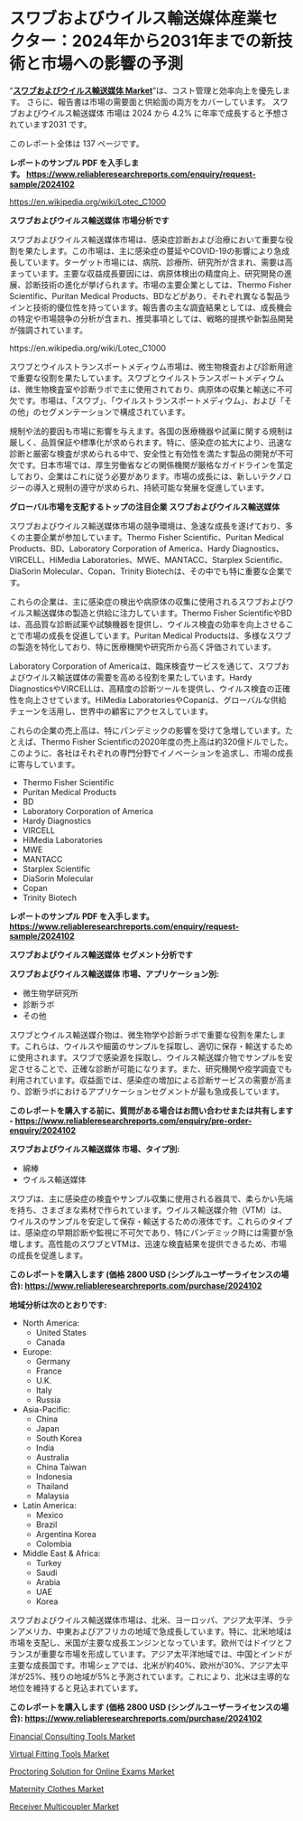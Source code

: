 <p><h1>スワブおよびウイルス輸送媒体産業セクター：2024年から2031年までの新技術と市場への影響の予測</h1></p><p>&ldquo;<strong><a href="https://www.reliableresearchreports.com/global-swab-and-viral-transport-medium-market-r2024102">スワブおよびウイルス輸送媒体 Market</a></strong>&rdquo;は、コスト管理と効率向上を優先します。 さらに、報告書は市場の需要面と供給面の両方をカバーしています。 スワブおよびウイルス輸送媒体 市場は 2024 から 4.2% に年率で成長すると予想されています2031 です。</p>
<p>このレポート全体は 137 ページです。</p>
<p><strong>レポートのサンプル PDF を入手します。&nbsp;<a href="https://www.reliableresearchreports.com/enquiry/request-sample/2024102">https://www.reliableresearchreports.com/enquiry/request-sample/2024102</a></strong></p>
<p><a href="https://en.wikipedia.org/wiki/Lotec_C1000">https://en.wikipedia.org/wiki/Lotec_C1000</a></p>
<p><strong>スワブおよびウイルス輸送媒体 市場分析です</strong></p>
<p><p>スワブおよびウイルス輸送媒体市場は、感染症診断および治療において重要な役割を果たします。この市場は、主に感染症の蔓延やCOVID-19の影響により急成長しています。ターゲット市場には、病院、診療所、研究所が含まれ、需要は高まっています。主要な収益成長要因には、病原体検出の精度向上、研究開発の進展、診断技術の進化が挙げられます。市場の主要企業としては、Thermo Fisher Scientific、Puritan Medical Products、BDなどがあり、それぞれ異なる製品ラインと技術的優位性を持っています。報告書の主な調査結果としては、成長機会の特定や市場競争の分析が含まれ、推奨事項としては、戦略的提携や新製品開発が強調されています。</p></p>
<p>https://en.wikipedia.org/wiki/Lotec_C1000</p>
<p><p>スワブとウイルストランスポートメディウム市場は、微生物検査および診断用途で重要な役割を果たしています。スワブとウイルストランスポートメディウムは、微生物検査室や診断ラボで主に使用されており、病原体の収集と輸送に不可欠です。市場は、「スワブ」、「ウイルストランスポートメディウム」、および「その他」のセグメンテーションで構成されています。</p><p>規制や法的要因も市場に影響を与えます。各国の医療機器や試薬に関する規制は厳しく、品質保証や標準化が求められます。特に、感染症の拡大により、迅速な診断と厳密な検査が求められる中で、安全性と有効性を満たす製品の開発が不可欠です。日本市場では、厚生労働省などの関係機関が厳格なガイドラインを策定しており、企業はこれに従う必要があります。市場の成長には、新しいテクノロジーの導入と規制の遵守が求められ、持続可能な発展を促進しています。</p></p>
<p><strong>グローバル市場を支配するトップの注目企業 スワブおよびウイルス輸送媒体</strong></p>
<p><p>スワブおよびウイルス輸送媒体市場の競争環境は、急速な成長を遂げており、多くの主要企業が参加しています。Thermo Fisher Scientific、Puritan Medical Products、BD、Laboratory Corporation of America、Hardy Diagnostics、VIRCELL、HiMedia Laboratories、MWE、MANTACC、Starplex Scientific、DiaSorin Molecular、Copan、Trinity Biotechは、その中でも特に重要な企業です。</p><p>これらの企業は、主に感染症の検出や病原体の収集に使用されるスワブおよびウイルス輸送媒体の製造と供給に注力しています。Thermo Fisher ScientificやBDは、高品質な診断試薬や試験機器を提供し、ウイルス検査の効率を向上させることで市場の成長を促進しています。Puritan Medical Productsは、多様なスワブの製造を特化しており、特に医療機関や研究所から高く評価されています。</p><p>Laboratory Corporation of Americaは、臨床検査サービスを通じて、スワブおよびウイルス輸送媒体の需要を高める役割を果たしています。Hardy DiagnosticsやVIRCELLは、高精度の診断ツールを提供し、ウイルス検査の正確性を向上させています。HiMedia LaboratoriesやCopanは、グローバルな供給チェーンを活用し、世界中の顧客にアクセスしています。</p><p>これらの企業の売上高は、特にパンデミックの影響を受けて急増しています。たとえば、Thermo Fisher Scientificの2020年度の売上高は約320億ドルでした。このように、各社はそれぞれの専門分野でイノベーションを追求し、市場の成長に寄与しています。</p></p>
<p><ul><li>Thermo Fisher Scientific</li><li>Puritan Medical Products</li><li>BD</li><li>Laboratory Corporation of America</li><li>Hardy Diagnostics</li><li>VIRCELL</li><li>HiMedia Laboratories</li><li>MWE</li><li>MANTACC</li><li>Starplex Scientific</li><li>DiaSorin Molecular</li><li>Copan</li><li>Trinity Biotech</li></ul></p>
<p><strong>レポートのサンプル PDF を入手します。 <a href="https://www.reliableresearchreports.com/enquiry/request-sample/2024102">https://www.reliableresearchreports.com/enquiry/request-sample/2024102</a></strong></p>
<p><strong>スワブおよびウイルス輸送媒体 セグメント分析です</strong></p>
<p><strong>スワブおよびウイルス輸送媒体 市場、アプリケーション別:</strong></p>
<p><ul><li>微生物学研究所</li><li>診断ラボ</li><li>その他</li></ul></p>
<p><p>スワブとウイルス輸送媒介物は、微生物学や診断ラボで重要な役割を果たします。これらは、ウイルスや細菌のサンプルを採取し、適切に保存・輸送するために使用されます。スワブで感染源を採取し、ウイルス輸送媒介物でサンプルを安定させることで、正確な診断が可能になります。また、研究機関や疫学調査でも利用されています。収益面では、感染症の増加による診断サービスの需要が高まり、診断ラボにおけるアプリケーションセグメントが最も急成長しています。</p></p>
<p><strong>このレポートを購入する前に、質問がある場合はお問い合わせまたは共有します - <a href="https://www.reliableresearchreports.com/enquiry/pre-order-enquiry/2024102">https://www.reliableresearchreports.com/enquiry/pre-order-enquiry/2024102</a></strong></p>
<p><strong>スワブおよびウイルス輸送媒体 市場、タイプ別:</strong></p>
<p><ul><li>綿棒</li><li>ウイルス輸送媒体</li></ul></p>
<p><p>スワブは、主に感染症の検査やサンプル収集に使用される器具で、柔らかい先端を持ち、さまざまな素材で作られています。ウイルス輸送媒介物（VTM）は、ウイルスのサンプルを安定して保存・輸送するための液体です。これらのタイプは、感染症の早期診断や監視に不可欠であり、特にパンデミック時には需要が急増します。高性能のスワブとVTMは、迅速な検査結果を提供できるため、市場の成長を促進します。</p></p>
<p><strong>このレポートを購入します (価格 2800 USD (シングルユーザーライセンスの場合): <a href="https://www.reliableresearchreports.com/purchase/2024102">https://www.reliableresearchreports.com/purchase/2024102</a></strong></p>
<p><strong>地域分析は次のとおりです:</strong></p>
<p><ul>
    <li>
        North America:
        <ul>
            <li>United States</li>
            <li>Canada</li>
        </ul>
    </li>
    <li>
        Europe:
        <ul>
            <li>Germany</li>
            <li>France</li>
            <li>U.K.</li>
            <li>Italy</li>
            <li>Russia</li>
        </ul>
    </li>
    <li>
        Asia-Pacific:
        <ul>
            <li>China</li>
            <li>Japan</li>
            <li>South Korea</li>
            <li>India</li>
            <li>Australia</li>
            <li>China Taiwan</li>
            <li>Indonesia</li>
            <li>Thailand</li>
            <li>Malaysia</li>
        </ul>
    </li>
    <li>
        Latin America:
        <ul>
            <li>Mexico</li>
            <li>Brazil</li>
            <li>Argentina Korea</li>
            <li>Colombia</li>
        </ul>
    </li>
    <li>
        Middle East & Africa:
        <ul>
            <li>Turkey</li>
            <li>Saudi</li>
            <li>Arabia</li>
            <li>UAE</li>
            <li>Korea</li>
        </ul>
    </li>
    </ul></p>
<p><p>スワブおよびウイルス輸送媒体市場は、北米、ヨーロッパ、アジア太平洋、ラテンアメリカ、中東およびアフリカの地域で急成長しています。特に、北米地域は市場を支配し、米国が主要な成長エンジンとなっています。欧州ではドイツとフランスが重要な市場を形成しています。アジア太平洋地域では、中国とインドが主要な成長国です。市場シェアでは、北米が約40%、欧州が30%、アジア太平洋が25%、残りの地域が5%と予測されています。これにより、北米は主導的な地位を維持すると見込まれています。</p></p>
<p><strong>このレポートを購入します (価格 2800 USD (シングルユーザーライセンスの場合): <a href="https://www.reliableresearchreports.com/purchase/2024102">https://www.reliableresearchreports.com/purchase/2024102</a></strong></p>
<p><p><a href="https://issuu.com/reportprime-2/docs/financial-consulting-tools-market-s_12cf36b17b20fb">Financial Consulting Tools Market</a></p><p><a href="https://issuu.com/reportprime-2/docs/virtual-fitting-tools-market-size-2_a4627ba77a55be">Virtual Fitting Tools Market</a></p><p><a href="https://medium.com/@tammyjones1939/proctoring-solution-for-online-exams-market-outlook-and-forecast-from-2024-to-2031-e20fd60ac4e9">Proctoring Solution for Online Exams Market</a></p><p><a href="https://www.linkedin.com/pulse/future-ready-strategic-insights-global-maternity-clothes-market-asgbe?trackingId=ot0l7DxtRHevkeHx6fPr3w%3D%3D">Maternity Clothes Market</a></p><p><a href="https://github.com/arionmp/Market-Research-Report-List-5/blob/main/receiver-multicoupler-market.md">Receiver Multicoupler Market</a></p></p>